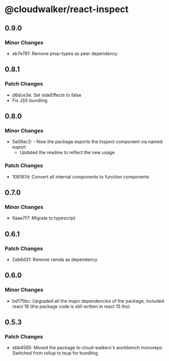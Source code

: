 # @cloudwalker/react-inspect

## 0.9.0

### Minor Changes

- ab7e781: Remove prop-types as peer dependency

## 0.8.1

### Patch Changes

- d6dce3e: Set sideEffects to false
- Fix JSX bundling

## 0.8.0

### Minor Changes

- 5a09ac3: - Now the package exports the Inspect component via named export
  - Updated the readme to reflect the new usage

### Patch Changes

- 108167d: Convert all internal components to function components

## 0.7.0

### Minor Changes

- 9aae7f7: Migrate to typescript

## 0.6.1

### Patch Changes

- 2ab6d31: Remove ramda as dependency

## 0.6.0

### Minor Changes

- bd175bc: Upgraded all the major dependencies of the package, included react 18 (the package code is still written in react 15 tho)

## 0.5.3

### Patch Changes

- ebb4585: Moved the package to cloud-walkers's workbench monorepo
  Switched from rollup to tsup for bundling
